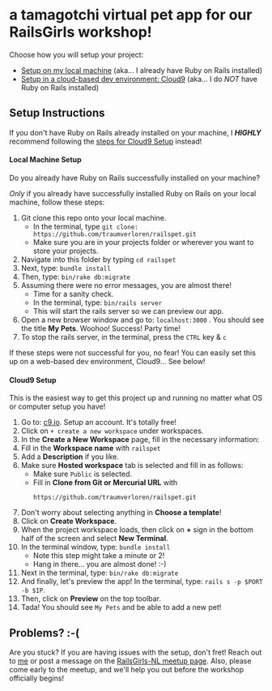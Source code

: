 # a tamagotchi virtual pet app for our RailsGirls workshop!

Choose how you will setup your project:

* [Setup on my local machine](#local-machine-setup) (aka... I already have Ruby on Rails installed)
* [Setup in a cloud-based dev environment: Cloud9](#cloud9-setup) (aka... I do _NOT_ have Ruby on Rails installed)

## Setup Instructions

If you don't have Ruby on Rails already installed on your machine, I **_HIGHLY_** recommend
following the [steps for Cloud9 Setup](#cloud9-setup) instead!

#### Local Machine Setup

Do you already have Ruby on Rails successfully installed on your machine?

_Only_ if you already have successfully installed Ruby on Rails on your local machine, follow these steps:
  1.  Git clone this repo onto your local machine.  
      - In the terminal, type `git clone: https://github.com/traumverloren/railspet.git`
      - Make sure you are in your projects folder or wherever you want to store your projects.
  2.  Navigate into this folder by typing `cd railspet`
  2.  Next, type: `bundle install`
  3.  Then, type: `bin/rake db:migrate`
  4.  Assuming there were no error messages, you are almost there!  
      - Time for a sanity check.
      - In the terminal, type: `bin/rails server`
      - This will start the rails server so we can preview our app.  
  5.  Open a new browser window and go to: `localhost:3000` .  You should see the title **My Pets**.  Woohoo!  Success!  Party time!
  6.  To stop the rails server, in the terminal, press the `CTRL` key & `c`


If these steps were not successful for you, no fear!  You can easily set this up on a web-based dev environment, Cloud9... See below!

#### Cloud9 Setup

  This is the easiest way to get this project up and running no matter what OS or computer setup you have!

  1.  Go to: [c9.io](https://c9.io).  Setup an account.  It's totally free!
  2.  Click on `+ create a new workspace` under workspaces.
  3.  In the **Create a New Workspace** page, fill in the necessary information:
  4.  Fill in the **Workspace name** with `railspet`
  5.  Add a **Description** if you like.
  6.  Make sure **Hosted workspace** tab is selected and fill in as follows:
      - Make sure `Public` is selected.
      - Fill in **Clone from Git or Mercurial URL** with
        ```
        https://github.com/traumverloren/railspet.git
        ```
  7.  Don't worry about selecting anything in **Choose a template**!
  8.  Click on **Create Workspace**.
  9.  When the project workspace loads, then click on **+** sign in the bottom half of the screen and select **New Terminal**.
  10. In the terminal window, type: `bundle install`
      - Note this step might take a minute or 2!
      - Hang in there... you are almost done! :-)
  11. Next in the terminal, type: `bin/rake db:migrate`
  12. And finally, let's preview the app!  In the terminal, type: `rails s -p $PORT -b $IP`.
  13. Then, click on **Preview** on the top toolbar.
  14. Tada!  You should see `My Pets` and be able to add a new pet!


## Problems? :-(

Are you stuck?  If you are having issues with the setup, don't fret!  Reach out to [me](mailto:traumverloren@gmail.com) or post a message on the [RailsGirls-NL meetup page](http://www.meetup.com/RailsGirls-NL/).  Also, please come early to the meetup, and we'll help you out before the workshop officially begins!
